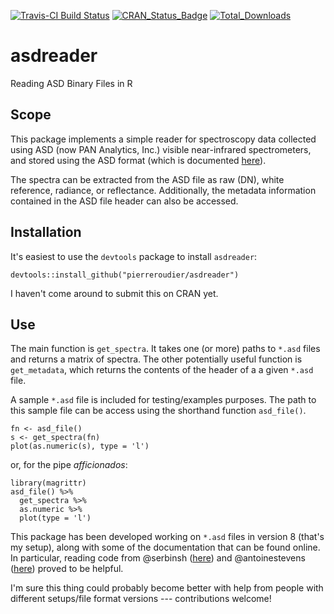[![Travis-CI Build Status](https://travis-ci.org/pierreroudier/asdreader.svg?branch=master)](https://travis-ci.org/pierreroudier/asdreader)
[![CRAN_Status_Badge](http://www.r-pkg.org/badges/version/asdreader)](https://cran.r-project.org/package=asdreader)
[![Total_Downloads](http://cranlogs.r-pkg.org/badges/grand-total/asdreader)](https://cran.r-project.org/package=asdreader)

# asdreader

Reading ASD Binary Files in R

## Scope

This package implements a simple reader for spectroscopy data collected using ASD (now PAN Analytics, Inc.) visible near-infrared spectrometers, and stored using the ASD format (which is documented [here](http://support.asdi.com/Document/Viewer.aspx?id=95)).

The spectra can be extracted from the ASD file as raw (DN),
white reference, radiance, or reflectance. Additionally, the metadata information contained 
in the ASD file header can also be accessed.

## Installation

It's easiest to use the `devtools` package to install `asdreader`:

`devtools::install_github("pierreroudier/asdreader")`

I haven't come around to submit this on CRAN yet.

## Use

The main function is `get_spectra`. It takes one (or more) paths to `*.asd` files and returns a matrix of spectra. The other potentially useful function is `get_metadata`, which returns the contents of the header of a a given `*.asd` file.

A sample `*.asd` file is included for testing/examples purposes. The path to this sample file can be access using the shorthand function `asd_file()`. 

```
fn <- asd_file()
s <- get_spectra(fn)
plot(as.numeric(s), type = 'l')
```

or, for the pipe *afficionados*:

```
library(magrittr)
asd_file() %>% 
  get_spectra %>% 
  as.numeric %>% 
  plot(type = 'l')
```

This package has been developed working on `*.asd` files in version 8 (that's my setup), along with some of the documentation that can be found online. In particular, reading code from @serbinsh ([here](https://github.com/serbinsh/R-FieldSpectra)) and @antoinestevens ([here](https://github.com/antoinestevens/prospectr)) proved to be helpful.

I'm sure this thing could probably become better with help from people with different setups/file format versions --- contributions welcome!

